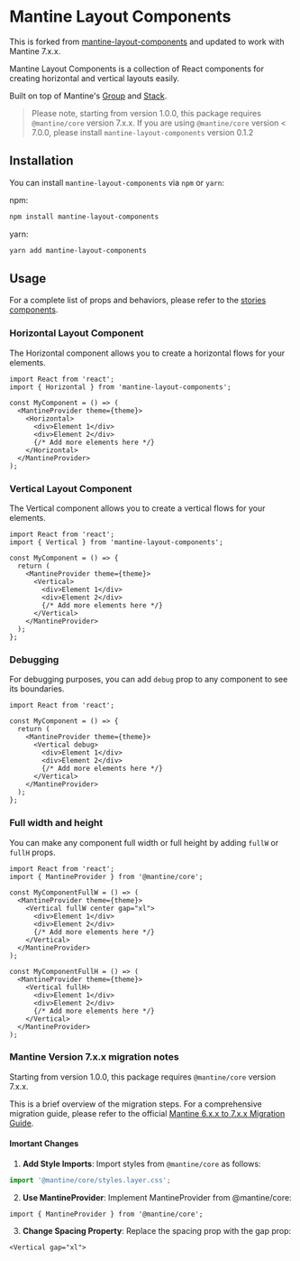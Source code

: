 # Mantine Layout Components

This is forked from [mantine-layout-components](https://github.com/kitze/mantine-layout-components) and updated to work with Mantine 7.x.x.

Mantine Layout Components is a collection of React components for creating horizontal and vertical layouts easily.

Built on top of Mantine's [Group](https://mantine.dev/core/group/) and [Stack](https://mantine.dev/core/stack/).

> Please note, starting from version 1.0.0, this package requires `@mantine/core` version 7.x.x.
> If you are using `@mantine/core` version < 7.0.0, please install `mantine-layout-components` version 0.1.2

## Installation

You can install `mantine-layout-components` via `npm` or `yarn`:

npm:

```bash
npm install mantine-layout-components
```

yarn:

```bash
yarn add mantine-layout-components
```

## Usage

For a complete list of props and behaviors, please refer to the [stories components](./stories/).

### Horizontal Layout Component

The Horizontal component allows you to create a horizontal flows for your elements.

```tsx
import React from 'react';
import { Horizontal } from 'mantine-layout-components';

const MyComponent = () => (
  <MantineProvider theme={theme}>
    <Horizontal>
      <div>Element 1</div>
      <div>Element 2</div>
      {/* Add more elements here */}
    </Horizontal>
  </MantineProvider>
);
```

### Vertical Layout Component

The Vertical component allows you to create a vertical flows for your elements.

```tsx
import React from 'react';
import { Vertical } from 'mantine-layout-components';

const MyComponent = () => {
  return (
    <MantineProvider theme={theme}>
      <Vertical>
        <div>Element 1</div>
        <div>Element 2</div>
        {/* Add more elements here */}
      </Vertical>
    </MantineProvider>
  );
};
```

### Debugging

For debugging purposes, you can add `debug` prop to any component to see its boundaries.

```tsx
import React from 'react';

const MyComponent = () => {
  return (
    <MantineProvider theme={theme}>
      <Vertical debug>
        <div>Element 1</div>
        <div>Element 2</div>
        {/* Add more elements here */}
      </Vertical>
    </MantineProvider>
  );
};
```

### Full width and height

You can make any component full width or full height by adding `fullW` or `fullH` props.

```tsx
import React from 'react';
import { MantineProvider } from '@mantine/core';

const MyComponentFullW = () => (
  <MantineProvider theme={theme}>
    <Vertical fullW center gap="xl">
      <div>Element 1</div>
      <div>Element 2</div>
      {/* Add more elements here */}
    </Vertical>
  </MantineProvider>
);

const MyComponentFullH = () => (
  <MantineProvider theme={theme}>
    <Vertical fullH>
      <div>Element 1</div>
      <div>Element 2</div>
      {/* Add more elements here */}
    </Vertical>
  </MantineProvider>
);
```

### Mantine Version 7.x.x migration notes

Starting from version 1.0.0, this package requires `@mantine/core` version 7.x.x.

This is a brief overview of the migration steps. For a comprehensive migration guide, please refer to the official [Mantine 6.x.x to 7.x.x Migration Guide](https://mantine.dev/guides/6x-to-7x/).

#### Imortant Changes

1. **Add Style Imports**: Import styles from `@mantine/core` as follows:

```ts
import '@mantine/core/styles.layer.css';
```

2. **Use MantineProvider**: Implement MantineProvider from @mantine/core:

```tsx
import { MantineProvider } from '@mantine/core';
```

3. **Change Spacing Property**: Replace the spacing prop with the gap prop:

```tsx
<Vertical gap="xl">
```
